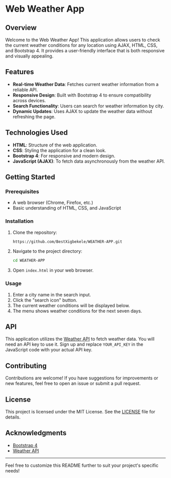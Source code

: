 # Web Weather App

## Overview

Welcome to the Web Weather App! This application allows users to check the current weather conditions for any location using AJAX, HTML, CSS, and Bootstrap 4. It provides a user-friendly interface that is both responsive and visually appealing.

## Features

- **Real-time Weather Data**: Fetches current weather information from a reliable API.
- **Responsive Design**: Built with Bootstrap 4 to ensure compatibility across devices.
- **Search Functionality**: Users can search for weather information by city.
- **Dynamic Updates**: Uses AJAX to update the weather data without refreshing the page.

## Technologies Used

- **HTML**: Structure of the web application.
- **CSS**: Styling the application for a clean look.
- **Bootstrap 4**: For responsive and modern design.
- **JavaScript (AJAX)**: To fetch data asynchronously from the weather API.

## Getting Started

### Prerequisites

- A web browser (Chrome, Firefox, etc.)
- Basic understanding of HTML, CSS, and JavaScript

### Installation

1. Clone the repository:
   ```bash
   https://github.com/BestXigbekele/WEATHER-APP.git
   ```
2. Navigate to the project directory:
   ```bash
   cd WEATHER-APP
   ```
3. Open `index.html` in your web browser.

### Usage

1. Enter a city name in the search input.
2. Click the "search icon" button.
3. The current weather conditions will be displayed below.
4. The menu shows weather conditions for the next seven days.

## API

This application utilizes the [Weather API](https://api.weatherapi.com) to fetch weather data. You will need an API key to use it. Sign up and replace `YOUR_API_KEY` in the JavaScript code with your actual API key.

## Contributing

Contributions are welcome! If you have suggestions for improvements or new features, feel free to open an issue or submit a pull request.

## License

This project is licensed under the MIT License. See the [LICENSE](LICENSE) file for details.

## Acknowledgments

- [Bootstrap 4](https://getbootstrap.com/)
- [Weather API](https://api.weatherapi.com)

---

Feel free to customize this README further to suit your project's specific needs!
